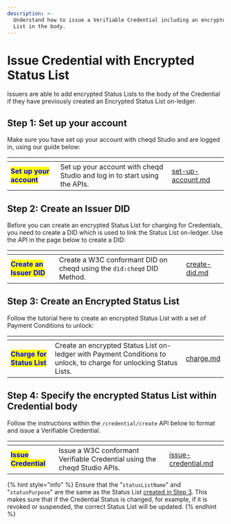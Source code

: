 ```yaml
---
description: >-
  Understand how to issue a Verifiable Credential including an encrypted Status
  List in the body.
---
```


# Issue Credential with Encrypted Status List

Issuers are able to add encrypted Status Lists to the body of the Credential if they have previously created an Encrypted Status List on-ledger.

## Step 1: Set up your account

Make sure you have set up your account with cheqd Studio and are logged in, using our guide below:

<table data-card-size="large" data-view="cards"><thead><tr><th></th><th></th><th data-hidden data-card-target data-type="content-ref"></th></tr></thead><tbody><tr><td><mark style="color:blue;"><strong>Set up your account</strong></mark></td><td>Set up your account with cheqd Studio and log in to start using the APIs.</td><td><a href="../../getting-started/studio/set-up-account.md">set-up-account.md</a></td></tr></tbody></table>

## Step 2: Create an Issuer DID

Before you can create an encrypted Status List for charging for Credentials, you need to create a DID which is used to link the Status List on-ledger. Use the API in the page below to create a DID:

<table data-card-size="large" data-view="cards"><thead><tr><th></th><th></th><th data-hidden data-card-target data-type="content-ref"></th></tr></thead><tbody><tr><td><mark style="color:blue;"><strong>Create an Issuer DID</strong></mark></td><td>Create a W3C conformant DID on cheqd using the <code>did:cheqd</code> DID Method.</td><td><a href="../dids/create-did.md">create-did.md</a></td></tr></tbody></table>

## Step 3: Create an Encrypted Status List

Follow the tutorial here to create an encrypted Status List with a set of Payment Conditions to unlock:

<table data-card-size="large" data-view="cards"><thead><tr><th></th><th></th><th data-hidden data-card-target data-type="content-ref"></th></tr></thead><tbody><tr><td><mark style="color:blue;"><strong>Charge for Status List</strong></mark></td><td>Create an encrypted Status List on-ledger with Payment Conditions to unlock, to charge for unlocking Status Lists.</td><td><a href="charge.md">charge.md</a></td></tr></tbody></table>

## Step 4: Specify the encrypted Status List within Credential body

Follow the instructions within the `/credential/create` API below to format and issue a Verifiable Credential.

<table data-card-size="large" data-view="cards"><thead><tr><th></th><th></th><th data-hidden data-card-target data-type="content-ref"></th></tr></thead><tbody><tr><td><mark style="color:blue;"><strong>Issue Credential</strong></mark></td><td>Issue a W3C conformant Verifiable Credential using the cheqd Studio APIs.</td><td><a href="../credentials/issue-credential.md">issue-credential.md</a></td></tr></tbody></table>

{% hint style="info" %}
Ensure that the "`statusListName`" and "`statusPurpose`" are the same as the Status List [created in Step 3](issue-credential.md#step-3-create-an-encrypted-status-list). This makes sure that if the Credential Status is changed, for example, if it is revoked or suspended, the correct Status List will be updated.
{% endhint %}
